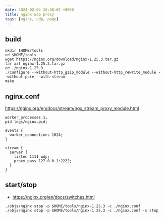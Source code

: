 ```yaml
---
date: 2024-02-04 18:38:02 +0900
title: nginx udp proxy
tags: [nginx, udp, page]
---
```



## build

```
mkdir $HOME/tools
cd $HOME/tools
wget https://nginx.org/download/nginx-1.25.3.tar.gz
tar xzf nginx-1.25.3.tar.gz
cd ./nginx-1.25.3
./configure --without-http_gzip_module --without-http_rewrite_module --without-pcre --with-stream
make
```

## nginx.conf

https://nginx.org/en/docs/stream/ngx_stream_proxy_module.html

```
worker_processes 1;
pid logs/nginx.pid;

events {
  worker_connections 1024;
}

stream {
  server {
    listen 1111 udp;
    proxy_pass 127.0.0.1:2222;
  }
}
```

## start/stop

* https://nginx.org/en/docs/switches.html

```
./objs/nginx stop -p $HOME/tools/nginx-1.25.3 -c ./nginx.conf
./objs/nginx stop -p $HOME/tools/nginx-1.25.3 -c ./nginx.conf -s stop
```
